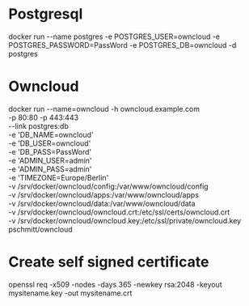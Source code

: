 # Postgresql
docker run --name postgres -e POSTGRES_USER=owncloud -e POSTGRES_PASSWORD=PassWord -e POSTGRES_DB=owncloud -d postgres

# Owncloud
docker run --name=owncloud -h owncloud.example.com \
  -p 80:80 -p 443:443 \
  --link postgres:db \
  -e 'DB_NAME=owncloud' \
  -e 'DB_USER=owncloud' \
  -e 'DB_PASS=PassWord' \
  -e 'ADMIN_USER=admin' \
  -e 'ADMIN_PASS=admin' \
  -e 'TIMEZONE=Europe/Berlin' \
  -v /srv/docker/owncloud/config:/var/www/owncloud/config \
  -v /srv/docker/owncloud/apps:/var/www/owncloud/apps \
  -v /srv/docker/owncloud/data:/var/www/owncloud/data \
  -v /srv/docker/owncloud/owncloud.crt:/etc/ssl/certs/owncloud.crt \
  -v /srv/docker/owncloud/owncloud.key:/etc/ssl/private/owncloud.key \
  pschmitt/owncloud

# Create self signed certificate
openssl req -x509 -nodes -days 365 -newkey rsa:2048 -keyout mysitename.key -out mysitename.crt
